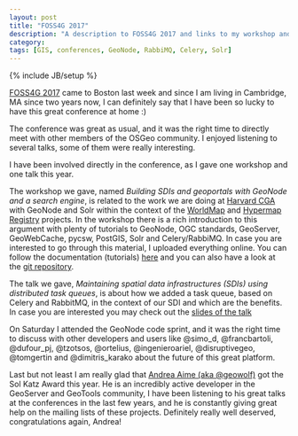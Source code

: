 ```yaml
---
layout: post
title: "FOSS4G 2017"
description: "A description to FOSS4G 2017 and links to my workshop and talks"
category:
tags: [GIS, conferences, GeoNode, RabbiMQ, Celery, Solr]
---
```

{% include JB/setup %}

[FOSS4G 2017](http://2017.foss4g.org/) came to Boston last week and since I am living in Cambridge, MA since two years now, I can definitely say that I have been so lucky to have this great conference at home :)

The conference was great as usual, and it was the right time to directly meet with other members of the OSGeo community. I enjoyed listening to several talks, some of them were really interesting.

I have been involved directly in the conference, as I gave one workshop and one talk this year.

The workshop we gave, named *Building SDIs and geoportals with GeoNode and a search engine*, is related to the work we are doing at [Harvard CGA](http://gis.harvard.edu/) with GeoNode and Solr within the context of the [WorldMap](https://github.com/cga-harvard/cga-worldmap) and [Hypermap Registry](https://github.com/cga-harvard/HHypermap) projects. In the workshop there is a rich introduction to this argument with plenty of tutorials to GeoNode, OGC standards, GeoServer, GeoWebCache, pycsw, PostGIS, Solr and Celery/RabbiMQ. In case you are interested to go through this material, I uploaded everything online. You can follow the documentation (tutorials) [here](http://www.paolocorti.net/foss4g_2017_geonode_solr/) and you can also have a look at the [git repository](https://github.com/capooti/foss4g_2017_geonode_solr).

The talk we gave, *Maintaining spatial data infrastructures (SDIs) using distributed task queues*, is about how we added a task queue, based on Celery and RabbitMQ, in the context of our SDI and which are the benefits. In case you are interested you may check out the [slides of the talk](https://www.slideshare.net/capooti/maintaining-spatial-data-infrastructures-sdis-using-distributed-task-queues)

On Saturday I attended the GeoNode code sprint, and it was the right time to discuss with other developers and users like @simo_d, @francbartoli, @dufour_pj, @tzotsos, @ortelius, @ingenieroariel, @disruptivegeo, @tomgertin and @dimitris_karako about the future of this great platform.

Last but not least I am really glad that [Andrea Aime (aka @geowolf)](https://twitter.com/geowolf) got the Sol Katz Award this year. He is an incredibly active developer in the GeoServer and GeoTools community, I have been listening to his great talks at the conferences in the last few years, and he is constantly giving great help on the mailing lists of these projects. Definitely really well deserved, congratulations again, Andrea!

